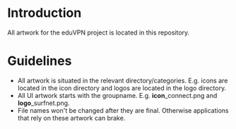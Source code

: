 # Introduction
All artwork for the eduVPN project is located in this repository.

# Guidelines
* All artwork is situated in the relevant directory/categories. E.g. icons are located in the icon directory and logos are located in the logo directory.
* All UI artwork starts with the groupname. E.g. **icon**_connect.png and **logo**_surfnet.png.
* File names won't be changed after they are final. Otherwise applications that rely on these artwork can brake.
